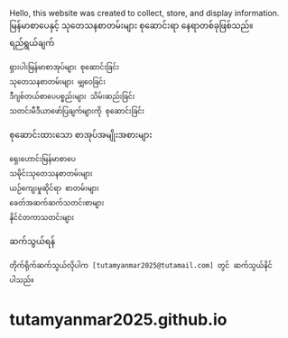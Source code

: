Hello, this website was created to collect, store, and display information. မြန်မာစာပေနှင့် သုတေသနစာတမ်းများ စုဆောင်းရာ နေရာတစ်ခုဖြစ်သည်။
ရည်ရွယ်ချက်

    ရှားပါးမြန်မာစာအုပ်များ စုဆောင်းခြင်း
    သုတေသနစာတမ်းများ မျှဝေခြင်း
    ဒီဂျစ်တယ်စာပေပစ္စည်းများ သိမ်းဆည်းခြင်း
    သတင်းမီဒီယာဖော်ပြချက်များကို စုဆောင်းခြင်း

စုဆောင်းထားသော စာအုပ်အမျိုးအစားများ

    ရှေးဟောင်းမြန်မာစာပေ
    သမိုင်းသုတေသနစာတမ်းများ
    ယဉ်ကျေးမှုဆိုင်ရာ စာတမ်းများ
    ခေတ်အဆက်ဆက်သတင်းစာများ
    နိုင်ငံတကာသတင်းများ

ဆက်သွယ်ရန်

    တိုက်ရိုက်ဆက်သွယ်လိုပါက [tutamyanmar2025@tutamail.com] တွင် ဆက်သွယ်နိုင်ပါသည်။

# tutamyanmar2025.github.io
